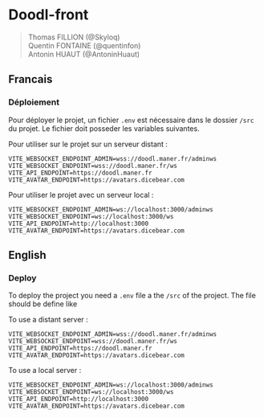 # Doodl-front

> Thomas FILLION (@Skyloq)  
> Quentin FONTAINE (@quentinfon)  
> Antonin HUAUT (@AntoninHuaut)

## Francais

### Déploiement

Pour déployer le projet, un fichier ```.env``` est nécessaire dans le dossier ```/src``` du projet. Le fichier doit
posseder les variables suivantes.

Pour utiliser sur le projet sur un serveur distant :

```dotenv
VITE_WEBSOCKET_ENDPOINT_ADMIN=wss://doodl.maner.fr/adminws
VITE_WEBSOCKET_ENDPOINT=wss://doodl.maner.fr/ws
VITE_API_ENDPOINT=https://doodl.maner.fr
VITE_AVATAR_ENDPOINT=https://avatars.dicebear.com
```

Pour utiliser le projet avec un serveur local :

```dotenv
VITE_WEBSOCKET_ENDPOINT_ADMIN=ws://localhost:3000/adminws
VITE_WEBSOCKET_ENDPOINT=ws://localhost:3000/ws
VITE_API_ENDPOINT=http://localhost:3000
VITE_AVATAR_ENDPOINT=https://avatars.dicebear.com
```

## English

### Deploy

To deploy the project you need a ```.env``` file a the
```/src``` of the project. The file should be define like

To use a distant server :

```dotenv
VITE_WEBSOCKET_ENDPOINT_ADMIN=wss://doodl.maner.fr/adminws
VITE_WEBSOCKET_ENDPOINT=wss://doodl.maner.fr/ws
VITE_API_ENDPOINT=https://doodl.maner.fr
VITE_AVATAR_ENDPOINT=https://avatars.dicebear.com
```

To use a local server :

```dotenv
VITE_WEBSOCKET_ENDPOINT_ADMIN=ws://localhost:3000/adminws
VITE_WEBSOCKET_ENDPOINT=ws://localhost:3000/ws
VITE_API_ENDPOINT=http://localhost:3000
VITE_AVATAR_ENDPOINT=https://avatars.dicebear.com
```
